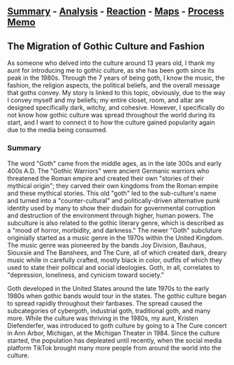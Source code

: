## [Summary](https://dubemc.github.io/Gothic-Migration/) - [Analysis](https://dubemc.github.io/Gothic-Migration/) - [Reaction](https://dubemc.github.io/Gothic-Migration/) - [Maps](https://dubemc.github.io/Gothic-Migration/) - [Process Memo](https://dubemc.github.io/Gothic-Migration/)

## The Migration of Gothic Culture and Fashion

  As someone who delved into the culture around 13 years old, I thank my aunt for introducing me to gothic culture, as she has been goth since its peak in the 1980s. Through the 7 years of being goth, I know the music, the fashion, the religion aspects, the political beliefs, and the overall message that goths convey. My story is linked to this topic, obviously, due to the way I convey myself and my beliefs; my entire closet, room, and altar are designed specifically dark, witchy, and cohesive. However, I specifically do not know how gothic culture was spread throughout the world during its start, and I want to connect it to how the culture gained popularity again due to the media being consumed.

### Summary

The word "Goth" came from the middle ages, as in the late 300s and early 400s A.D. The "Gothic Warriors" were ancient Germanic warriors who threatened the Roman empire and created their own "stories of their mythical origin"; they carved their own kingdoms from the Roman empire and these mythical stories. This old "goth" led to the sub-culture's name and turned into a "counter-cultural" and politically-driven alternative punk identity used by many to show their disdain for governmental corruption and destruction of the environment through higher, human powers. The subculture is also related to the gothic literary genre, which is described as a "mood of horror, morbidity, and darkness." The newer "Goth" subcluture originially started as a music genre in the 1970s within the United Kingdom. The music genre was pioneered by the bands Joy Division, Bauhaus, Siouxsie and The Banshees, and The Cure, all of which created dark, dreary music while in carefully crafted, mostly black in color, outfits of which they used to state their political and social ideologies. Goth, in all, correlates to "depression, loneliness, and cynicism toward society."

Goth developed in the United States around the late 1970s to the early 1980s when gothic bands would tour in the states. The gothic culture began to spread rapidly throughout their fanbases. The spread caused the subcategories of cybergoth, industrial goth, traditional goth, and many more. While the culture was thriving in the 1980s, my aunt, Kristen Diefenderfer, was introduced to goth culture by going to a The Cure concert in Ann Arbor, Michigan, at the Michigan Theater in 1984. Since the culture started, the population has depleated until recently, when the social media platform TikTok brought many more people from around the world into the culture. 

